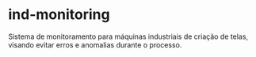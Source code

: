 # ind-monitoring
Sistema de monitoramento para máquinas industriais de criação de telas, visando evitar erros e anomalias durante o processo.
